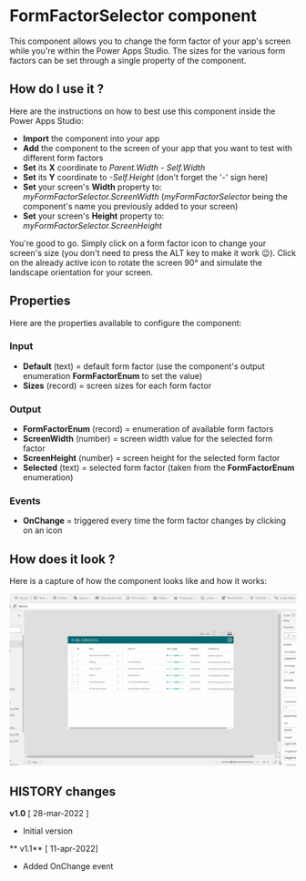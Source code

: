 # FormFactorSelector component
This component allows you to change the form factor of your app's screen while you're within the Power Apps Studio. The sizes for the various form factors can be set through a single property of the component.

## How do I use it ?
Here are the instructions on how to best use this component inside the Power Apps Studio:
- **Import** the component into your app
- **Add** the component to the screen of your app that you want to test with different form factors
- **Set** its **X** coordinate to _Parent.Width - Self.Width_
- **Set** its **Y** coordinate to _-Self.Height_ (don't forget the '-' sign here)
- **Set** your screen's **Width** property to: _myFormFactorSelector.ScreenWidth_ (_myFormFactorSelector_ being the component's name you previously added to your screen)
- **Set** your screen's **Height** property to: _myFormFactorSelector.ScreenHeight_

You're good to go. Simply click on a form factor icon to change your screen's size (you don't need to press the ALT key to make it work 😉).
Click on the already active icon to rotate the screen 90° and simulate the landscape orientation for your screen.

## Properties
Here are the properties available to configure the component:
### Input
- **Default** (text) = default form factor (use the component's output enumeration **FormFactorEnum** to set the value)
- **Sizes** (record) = screen sizes for each form factor
### Output
- **FormFactorEnum** (record) = enumeration of available form factors
- **ScreenWidth** (number) = screen width value for the selected form factor
- **ScreenHeight** (number) = screen height for the selected form factor
- **Selected** (text) = selected form factor (taken from the **FormFactorEnum** enumeration)
### Events
- **OnChange** = triggered every time the form factor changes by clicking on an icon

## How does it look ?
Here is a capture of how the component looks like and how it works:

![ComponentCapture](images/FormFactorSelector.gif)

## HISTORY changes
**v1.0** [ 28-mar-2022 ]
- Initial version

** v1.1** [ 11-apr-2022]
- Added OnChange event